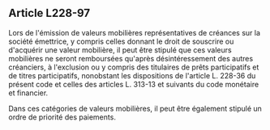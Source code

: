 Article L228-97
----
Lors de l'émission de valeurs mobilières représentatives de créances sur la
société émettrice, y compris celles donnant le droit de souscrire ou d'acquérir
une valeur mobilière, il peut être stipulé que ces valeurs mobilières ne seront
remboursées qu'après désintéressement des autres créanciers, à l'exclusion ou y
compris des titulaires de prêts participatifs et de titres participatifs,
nonobstant les dispositions de l'article L. 228-36 du présent code et celles des
articles L. 313-13 et suivants du code monétaire et financier.

Dans ces catégories de valeurs mobilières, il peut être également stipulé un
ordre de priorité des paiements.
